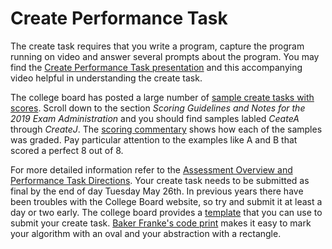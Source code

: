 # Create Performance Task
The create task requires that you write a program, capture the program running on video and answer several prompts about the program. You may find the [Create Performance Task presentation](https://docs.google.com/presentation/d/1bpOqdqQlrCZabjz6Q8FEpIEzRjp9hbxFfndLwMMyE8c/edit?usp=sharing) and this accompanying video helpful in understanding the create task.    

The college board has posted a large number of [sample create tasks with scores](https://apcentral.collegeboard.org/courses/ap-computer-science-principles/exam). Scroll down to the section *Scoring Guidelines and Notes for the 2019 Exam Administration* and you should find samples labled *CeateA* through *CreateJ*. The [scoring commentary](https://apcentral.collegeboard.org/pdf/ap19-apc-csp-create.pdf) shows how each of the samples was graded. Pay particular attention to the examples like A and B that scored a perfect 8 out of 8.    

For more detailed information refer to the [Assessment Overview and Performance Task Directions](https://apcentral.collegeboard.org/pdf/ap-csp-student-task-directions.pdf?course=ap-computer-science-principles). Your create task needs to be submitted as final by the end of day Tuesday May 26th. In previous years there have been troubles with the College Board website, so try and submit it at least a day or two early. The college board provides a [template](https://secure-media.collegeboard.org/ap/misc/csp-create-template.dotx) that you can use to submit your create task. [Baker Franke's code print](https://bakerfranke.github.io/codePrint/) makes it easy to mark your algorithm with an oval and your abstraction with a rectangle.
